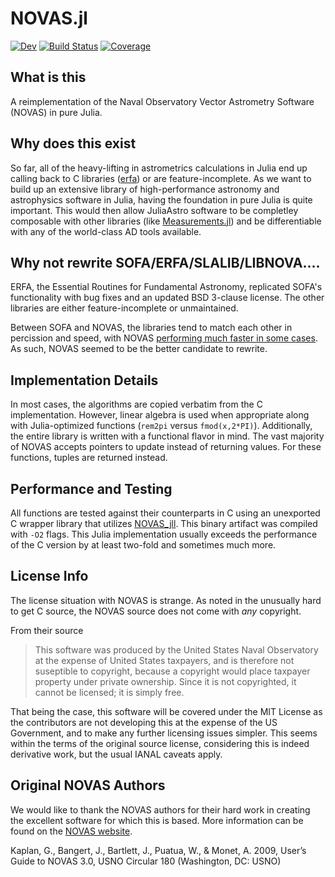# NOVAS.jl

[![Dev](https://img.shields.io/badge/docs-dev-blue.svg)](https://kiranshila.github.io/NOVAS.jl/dev)
[![Build Status](https://github.com/kiranshila/NOVAS.jl/actions/workflows/CI.yml/badge.svg?branch=main)](https://github.com/kiranshila/NOVAS.jl/actions/workflows/CI.yml?query=branch%3Amain)
[![Coverage](https://codecov.io/gh/kiranshila/NOVAS.jl/branch/main/graph/badge.svg)](https://codecov.io/gh/kiranshila/NOVAS.jl)

## What is this
A reimplementation of the Naval Observatory Vector Astrometry Software (NOVAS) in pure Julia.

## Why does this exist
So far, all of the heavy-lifting in astrometrics calculations in Julia end up calling back to C libraries ([erfa](https://github.com/JuliaAstro/ERFA.jl)) or are feature-incomplete. As we want to build up an extensive library of high-performance astronomy and astrophysics software in Julia, having the foundation in pure Julia is quite important. This would then allow JuliaAstro software to be completley composable with other libraries (like [Measurements.jl](https://github.com/JuliaPhysics/Measurements.jl)) and be differentiable with any of the world-class AD tools available.

## Why not rewrite SOFA/ERFA/SLALIB/LIBNOVA....
ERFA, the Essential Routines for Fundamental Astronomy, replicated SOFA's functionality with bug fixes and an updated BSD 3-clause license. The other libraries are either feature-incomplete or unmaintained.

Between SOFA and NOVAS, the libraries tend to match each other in percission and speed, with NOVAS [performing much faster in some cases](https://www.spiedigitallibrary.org/conference-proceedings-of-spie/10707/107071Z/A-comparison-of-SOFA-and-NOVAS-astrometric-software-libraries/10.1117/12.2311800.full?SSO=1). As such, NOVAS seemed to be the better candidate to rewrite.

## Implementation Details
In most cases, the algorithms are copied verbatim from the C implementation. However, linear algebra is used when appropriate along with Julia-optimized functions (`rem2pi` versus `fmod(x,2*PI)`). Additionally, the entire library is written with a functional flavor in mind. The vast majority of NOVAS accepts pointers to update instead of returning values. For these functions, tuples are returned instead.

## Performance and Testing
All functions are tested against their counterparts in C using an unexported C wrapper library that utilizes [NOVAS_jll](https://github.com/JuliaBinaryWrappers/NOVAS_jll.jl). This binary artifact was compiled with `-O2` flags. This Julia implementation usually exceeds the performance of the C version by at least two-fold and sometimes much more.

## License Info
The license situation with NOVAS is strange. As noted in the unusually hard to get C source, the NOVAS source does not come with *any* copyright.

From their source
> This software was produced by the United States Naval Observatory at the 
> expense of United States taxpayers, and is therefore not suseptible to
> copyright, because a copyright would place taxpayer property under
> private ownership. Since it is not copyrighted, it cannot be licensed;
> it is simply free.

That being the case, this software will be covered under the MIT License as the contributors are not developing this at the expense of the US Government, and to make any further licensing issues simpler. This seems within the terms of the original source license, considering this is indeed derivative work, but the usual IANAL caveats apply.

## Original NOVAS Authors

We would like to thank the NOVAS authors for their hard work in creating the excellent software for which this is based. More information can be found on the [NOVAS website](http://www.usno.navy.mil/USNO/astronomical-applications/software-products/novas).

Kaplan, G., Bangert, J., Bartlett, J., Puatua, W., & Monet, A. 2009, User’s Guide to NOVAS 3.0, USNO Circular 180 (Washington, DC: USNO) 